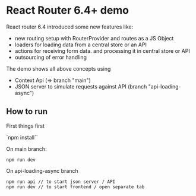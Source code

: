 # React Router 6.4+ demo

React router 6.4 introduced some new features like:
- new routing setup with RouterProvider and routes as a JS Object 
- loaders for loading data from a central store or an API
- actions for receiving form data. and processing it in central store or API
- outsourcing of error handling

The demo shows all above concepts using 
- Context Api (=> branch "main")
- JSON server to simulate requests against API (branch "api-loading-async")

## How to run

First things first 

`npm install``

On main branch:

`npm run dev`

On api-loading-async branch

```
npm run api // to start json server / API
npm run dev // to start frontend / open separate tab
```

